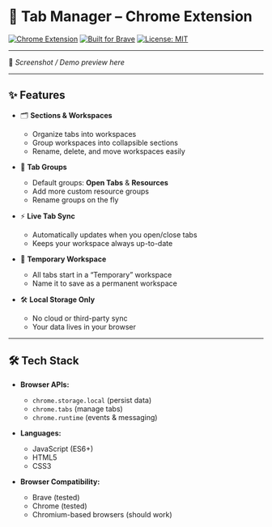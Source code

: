 # 🚀 Tab Manager – Chrome Extension

<!-- [![Made with JavaScript](https://img.shields.io/badge/Made%20with-JavaScript-F7DF1E?logo=javascript&logoColor=black)](https://developer.mozilla.org/en-US/docs/Web/JavaScript) -->
[![Chrome Extension](https://img.shields.io/badge/Chrome-Extension-4285F4?logo=googlechrome&logoColor=white)](https://developer.chrome.com/docs/extensions/)
[![Built for Brave](https://img.shields.io/badge/Brave-Browser-FB542B?logo=brave&logoColor=white)](https://brave.com/)
[![License: MIT](https://img.shields.io/badge/License-MIT-green.svg)](LICENSE)

---

📸 *Screenshot / Demo preview here*


---

## ✨ Features

- 🗂 **Sections & Workspaces**
  - Organize tabs into workspaces
  - Group workspaces into collapsible sections
  - Rename, delete, and move workspaces easily

- 🔖 **Tab Groups**
  - Default groups: **Open Tabs** & **Resources**
  - Add more custom resource groups
  - Rename groups on the fly

- ⚡ **Live Tab Sync**
  - Automatically updates when you open/close tabs
  - Keeps your workspace always up-to-date

- 📌 **Temporary Workspace**
  - All tabs start in a “Temporary” workspace
  - Name it to save as a permanent workspace

- 🛠 **Local Storage Only**
  - No cloud or third-party sync
  - Your data lives in your browser

---

## 🛠 Tech Stack

- **Browser APIs:**
  - `chrome.storage.local` (persist data)
  - `chrome.tabs` (manage tabs)
  - `chrome.runtime` (events & messaging)

- **Languages:**
  - JavaScript (ES6+)
  - HTML5
  - CSS3

- **Browser Compatibility:**
  - Brave (tested)
  - Chrome (tested)
  - Chromium-based browsers (should work)
